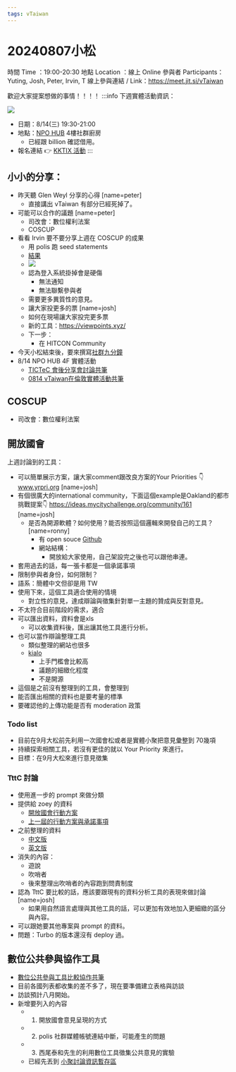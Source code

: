 ```yaml
---
tags: vTaiwan 
---
```

# 20240807小松
時間 Time ：19:00-20:30
地點 Location ：線上 Online
參與者 Participants：Yuting, Josh, Peter, Irvin, T
線上參與連結 / Link：https://meet.jit.si/vTaiwan

歡迎大家提案想做的事情！！！！
:::info
下週實體活動資訊：

![](https://s3-ap-northeast-1.amazonaws.com/g0v-hackmd-images/uploads/upload_60cdebe4dc6b8e9b0cde31b11f3d4c74.png)
- 日期：8/14(三) 19:30-21:00 
- 地點：[NPO HUB](https://g.co/kgs/ZYBr5BL) 4樓社群廚房
    - 已經跟 billion 確認借用。
- 報名連結 :point_right: [KKTIX 活動](https://vtaiwan.kktix.cc/events/vtaiwaninlondon)
:::
## 小小的分享：
- 昨天聽 Glen Weyl 分享的心得 [name=peter]
    - 直接講出 vTaiwan 有部分已經死掉了。
- 可能可以合作的議題 [name=peter]
    - 司改會：數位權利法案
    - COSCUP 
- 看看 Irvin 要不要分享上週在 COSCUP 的成果 
    - 用 polis 跑 seed statements 
    - [結果](https://pol.is/report/r78djhmbzb5ibfj7fpikh)
    - ![](https://s3-ap-northeast-1.amazonaws.com/g0v-hackmd-images/uploads/upload_f75b4b313fe8b84b942cf488cc9c0c4b.jpg)
    - 認為登入系統掛掉會是硬傷
        - 無法通知
        - 無法聯繫參與者
    - 需要更多異質性的意見。
    - 讓大家投更多的票 [name=josh]
    - 如何在現場讓大家投完更多票
    - 新的工具：https://viewpoints.xyz/ 
    - 下一步：
        - 在 HITCON Community 
- 今天小松結束後，要來撰寫[社群九分鐘](https://g0v.hackmd.io/@jothon/community99-2407)
- 8/14 NPO HUB 4F 實體活動
    - [TICTeC 會後分享會討論共筆](/HPEzI1kcTLGLw14HhOxbmw)
    - [0814 vTaiwan在倫敦實體活動共筆](/KP9VAAU1R9y1F4RobEjPeA)

## COSCUP 
- 司改會：數位權利法案

## 開放國會
上週討論到的工具：
- 可以簡單展示方案，讓大家comment跟改良方案的Your Priorities :point_down:
www.yrpri.org [name=josh]
- 有個很廣大的international community，下面這個example是Oakland的都市挑戰提案:point_down:
https://ideas.mycitychallenge.org/community/161 [name=josh]
    - 是否為開源軟體？如何使用？能否按照這個邏輯來開發自己的工具？[name=ronny]
        - 有 open souce [Github](https://github.com/CitizensFoundation)
        - 網站結構：
            - 開放給大家使用，自己架設完之後也可以跟他串連。
- 套用過去的話，每一張卡都是一個承諾事項
- 限制參與者身份，如何限制？
- 語系：簡體中文但卻是用 TW
- 使用下來，這個工具適合使用的情境
    - 對立性的意見，達成辯論與徵集針對單一主題的贊成與反對意見。
- 不太符合目前階段的需求，適合
- 可以匯出資料，資料會是xls
    - 可以收集資料後，匯出讓其他工具進行分析。
- 也可以當作辯論整理工具
    - 類似整理的網站也很多
    - [kialo](https://www.kialo-edu.com/)
        - 上手門檻會比較高
        - 議題的細緻化程度
        - 不是開源
- 這個是之前沒有整理到的工具，會整理到
- 能否匯出相關的資料也是要考量的標準
- 要確認他的上傳功能是否有 moderation 政策

### Todo list
- 目前在9月大松前先利用一次國會松或者是實體小聚把意見彙整到 70幾項
- 持續探索相關工具，若沒有更佳的就以 Your Priority 來進行。
- 目標：在9月大松來進行意見徵集

### TttC 討論
- 使用進一步的 prompt 來做分類
- 提供給 zoey 的資料
    - [開放國會行動方案](https://www.ly.gov.tw/Pages/Detail.aspx?nodeid=44847&pid=207514)
    - [上一屆的行動方案與承諾事項](https://github.com/ronnywang/tw-opmsf-data/tree/main/data)
- 之前整理的資料
    - [中文版](https://talktothecity.org/report/OGP-ZH)
    - [英文版](https://talktothecity.org/report/OGP)
- 消失的內容：
    - 遊說
    - 吹哨者
    - 後來整理出吹哨者的內容跑到問責制度
- 認為 TttC 要比較的話，應該要跟現有的資料分析工具的表現來做討論 [name=josh]
    - 如果用自然語言處理與其他工具的話，可以更加有效地加入更細緻的區分與內容。
- 可以跟她要其他專案與 prompt 的資料。
- 問題：Turbo 的版本還沒有 deploy 過。

## 數位公共參與協作工具
- [數位公共參與工具比較協作共筆](/@Pno233SAS8G5UfL5OvSRmA/SkXZk8UdR)
- 目前各國列表都收集的差不多了，現在要準備建立表格與訪談
- 訪談預計八月開始。
- 新增要列入的內容
    - 1. 開放國會意見呈現的方式
    - 2. polis 社群媒體帳號連結中斷，可能產生的問題
    - 3. 西尾泰和先生的利用數位工具徵集公共意見的實驗
    - 已經先丟到 [小聚討論資訊暫存區](/MsTKawWUTe6IXnGbwnwPhQ)